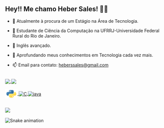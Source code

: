 ## Hey!! Me chamo Heber Sales! 👋😁
- 🔭 Atualmente à procura de um Estágio na Área de Tecnologia.
- 🌱 Estudante de Ciência da Computação na UFRRJ-Universidade Federal Rural do Rio de Janeiro.
- 📖 Inglês avançado.
- 👾 Aprofundando meus conhecimentos em Tecnologia cada vez mais.
- 📫 Email para contato: heberssales@gmail.com

  ##
  
<div>
  <a href="https://github.com/HeberSales">
  <img align="center" src="https://github-readme-stats.vercel.app/api?username=HeberSales&show_icons=true&theme=dark&include_all_commits=true&count_private=true"/>
  <img align="center" src="https://github-readme-stats.vercel.app/api/top-langs/?username=HeberSales&layout=compact&langs_count=16&theme=dark"/>
</div>
  <div style="display: inline_block"><br>
  <img align="center" alt="Python" height="30" width="40" src="https://raw.githubusercontent.com/devicons/devicon/master/icons/python/python-original.svg">
  <img align="center" alt="C" height="30" width="40" src="https://img.shields.io/badge/C-00599C?style=for-the-badge&logo=c&logoColor=white">
  <img align="center" alt="java" height="30" width="40" src="https://img.shields.io/badge/Java-ED8B00?style=for-the-badge&logo=java&logoColor=white">
 
  
</div>

  ##
  
<div> 
  <a href="https://www.linkedin.com/in/heber-sales-483579188/" target="_blank"><img src="https://img.shields.io/badge/-LinkedIn-%230077B5?style=for-the-badge&logo=linkedin&logoColor=white" target="_blank"></a> 
 
  ![Snake animation](https://github.com/HeberSales/HeberSales/blob/output/github-contribution-grid-snake.svg)
 
</div>

  
  
